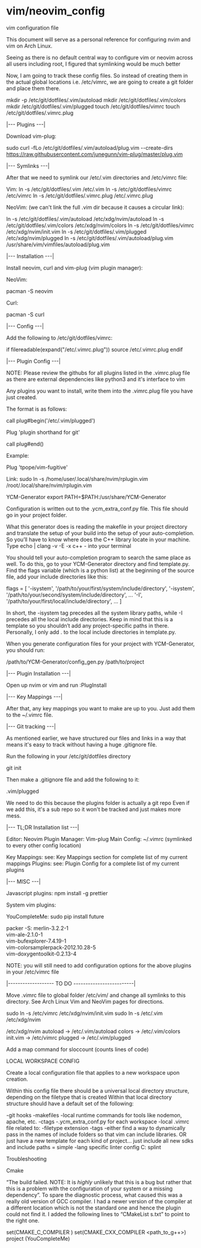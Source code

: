 # vim/neovim_config
vim configuration file

This document will serve as a personal reference for configuring nvim and vim on Arch Linux. 

Seeing as there is no default central way to configure vim or neovim across all users including root, I figured that
symlinking would be much better

Now, I am going to track these config files. So instead of creating them
in the actual global locations i.e. /etc/vimrc, we are going to create 
a git folder and place them there. 

mkdir -p  /etc/git/dotfiles/.vim/autoload
mkdir 		/etc/git/dotfiles/.vim/colors
mkdir 		/etc/git/dotfiles/.vim/plugged
touch			/etc/git/dotfiles/vimrc
touch			/etc/git/dotfiles/.vimrc.plug

|--- Plugins ---|

Download vim-plug:

sudo curl -fLo /etc/git/dotfiles/.vim/autoload/plug.vim --create-dirs https://raw.githubusercontent.com/junegunn/vim-plug/master/plug.vim

|--- Symlinks ---|

After that we need to symlink our /etc/.vim directories and /etc/vimrc file:

Vim:
ln -s /etc/git/dotfiles/.vim /etc/.vim
ln -s /etc/git/dotfiles/vimrc /etc/vimrc
ln -s /etc/git/dotfiles/.vimrc.plug /etc/.vimrc.plug

NeoVim:
(we can't link the full .vim dir because it causes a circular link):

ln -s /etc/git/dotfiles/.vim/autoload /etc/xdg/nvim/autoload
ln -s /etc/git/dotfiles/.vim/colors		/etc/xdg/nvim/colors
ln -s /etc/git/dotfiles/vimrc					/etc/xdg/nvim/init.vim
ln -s /etc/git/dotfiles/.vim/plugged	/etc/xdg/nvim/plugged
ln -s /etc/git/dotfiles/.vim/autoload/plug.vim /usr/share/vim/vimfiles/autoload/plug.vim



|--- Installation ---|

Install neovim, curl and vim-plug (vim plugin manager):

NeoVim:

pacman -S neovim 

Curl:

pacman -S curl


|--- Config ---|

Add the following to /etc/git/dotfiles/vimrc:

 if filereadable(expand("/etc/.vimrc.plug"))
    source /etc/.vimrc.plug
 endif



|--- Plugin Config ---|

NOTE: Please review the githubs for all plugins listed in the .vimrc.plug file as there are external dependencies like python3 and it's interface to vim

Any plugins you want to install, write them into the .vimrc.plug file you have just created. 

The format is as follows:

call plug#begin('/etc/.vim/plugged')

Plug 'plugin shorthand for git'

call plug#end()

Example:

Plug 'tpope/vim-fugitive'

Link:
sudo ln -s /home/user/.local/share/nvim/rplugin.vim /root/.local/share/nvim/rplugin.vim

YCM-Generator
export PATH=$PATH:/usr/share/YCM-Generator

Configuration is written out to the .ycm_extra_conf.py file. This file should go in your project folder.

What this generator does is reading the makefile in your project directory and translate the setup of your build into the setup of your auto-completion.
So you’ll have to know where does the C++ library locate in your machine. Type echo | clang -v -E -x c++ - into your terminal

You should tell your auto-completion program to search the same place as well. To do this, go to your YCM-Generator directory and find template.py. 
Find the flags variable (which is a python list) at the beginning of the source file, add your include directories like this:

flags = [
	'-isystem',
	'/path/to/your/first/system/include/directory',
	'-isystem',
	'/path/to/your/second/system/include/directory',
	...
	'-I',
	'/path/to/your/first/local/include/directory',
	...
]

In short, the -isystem tag precedes all the system library paths, while -I precedes all the local include directories. 
Keep in mind that this is a template so you shouldn’t add any project-specific paths in there. 
Personally, I only add . to the local include directories in template.py.

When you generate configuration files for your project with YCM-Generator, you should run:

/path/to/YCM-Generator/config_gen.py /path/to/project




|--- Plugin Installation ---|

Open up nvim or vim and run :PlugInstall


|--- Key Mappings ---|

After that, any key mappings you want to make are up to you. Just add them to the ~/.vimrc file. 




|--- Git tracking ---|

As mentioned earlier, we have structured our files and links in a way
that means it's easy to track without having a huge .gitignore file. 

Run the following in your /etc/git/dotfiles directory

git init


Then make a .gitignore file and add the following to it:

.vim/plugged


We need to do this because the plugins folder is actually a git repo
Even if we add this, it's a sub repo so it won't be tracked and just
makes more mess.

|--- TL;DR Installation list ---|

Editor:           Neovim
Plugin Manager:   Vim-plug
Main Config:      ~/.vimrc (symlinked to every other config location)

Key Mappings:     see: Key Mappings section for complete list of my current mappings
Plugins:          see: Plugin Config for a complete list of my current plugins 

|--- MISC ---|

Javascript plugins:
npm install -g prettier

System vim plugins:

YouCompleteMe:
sudo pip install future

packer -S: 
merlin-3.2.2-1  
vim-ale-2.1.0-1  
vim-bufexplorer-7.4.19-1  
vim-colorsamplerpack-2012.10.28-5  
vim-doxygentoolkit-0.2.13-4

NOTE: you will still need to add configuration options for the above plugins in your /etc/vimrc file


|------------------- TO DO -------------------------|

Move .vimrc file to global folder /etc/vim/ and change all symlinks to this directory. See Arch Linux Vim and NeoVim pages for directions.

sudo ln -s /etc/vimrc /etc/xdg/nvim/init.vim
sudo ln -s /etc/.vim   /etc/xdg/nvim

/etc/xdg/nvim
autoload 	-> /etc/.vim/autoload
colors 		-> /etc/.vim/colors
init.vim 	-> /etc/vimrc
plugged 	-> /etc/.vim/plugged


Add a map command for sloccount (counts lines of code)


LOCAL WORKSPACE CONFIG 

Create a local configuration file that applies to a new workspace upon
creation. 

Within this config file there should be a universal local directory 
structure, depending on the filetype that is created
Within that local directory structure should have a default set of the 
following:

  -git hooks
  -makefiles
  -local runtime commands for tools like nodemon, apache, etc. 
  -ctags
  -.ycm_extra_conf.py for each workspace
  -local .vimrc file related to: 
    -filetype extension
    -tags
  -either find a way to dynamically pass in the names of include folders
	so that vim can include libraries. OR just have a new template
	for each kind of project... just include all new sdks and include 
  paths = simple
  -lang specific linter config
		C: splint

Troubleshooting

Cmake

“The build failed. NOTE: It is *highly* unlikely that this is a bug but 
rather that this is a problem with the configuration of your system or a
 missing dependency”.  To spare the diagnostic process, what caused this
 was a really old version of GCC compiler. I had a newer version of the 
compiler at a different location which is not the standard one and hence
 the plugin could not find it. I added the following lines to “CMakeList
s.txt” to point to the right one.

set(CMAKE_C_COMPILER )
set(CMAKE_CXX_COMPILER <path_to_g++>)
project (YouCompleteMe)
